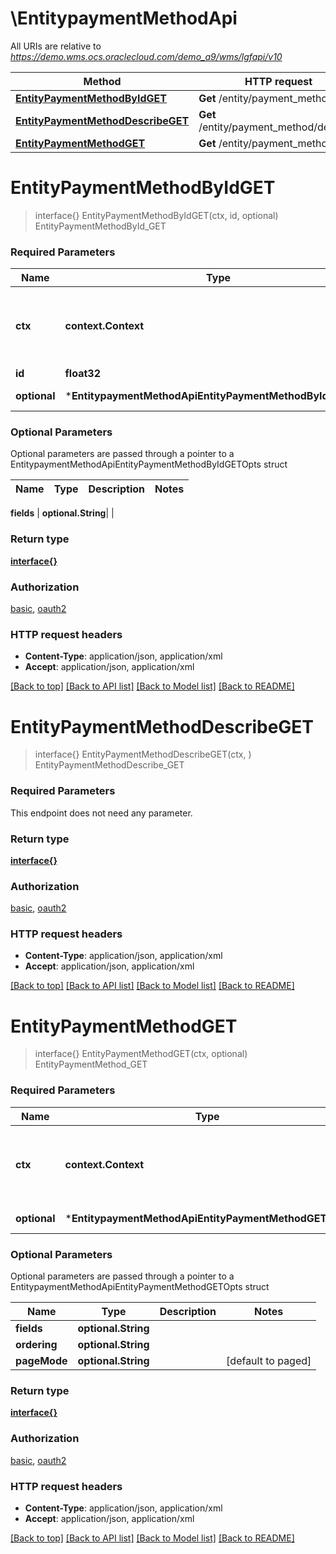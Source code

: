 # \EntitypaymentMethodApi

All URIs are relative to *https://demo.wms.ocs.oraclecloud.com/demo_a9/wms/lgfapi/v10*

Method | HTTP request | Description
------------- | ------------- | -------------
[**EntityPaymentMethodByIdGET**](EntitypaymentMethodApi.md#EntityPaymentMethodByIdGET) | **Get** /entity/payment_method/{id} | EntityPaymentMethodById_GET
[**EntityPaymentMethodDescribeGET**](EntitypaymentMethodApi.md#EntityPaymentMethodDescribeGET) | **Get** /entity/payment_method/describe | EntityPaymentMethodDescribe_GET
[**EntityPaymentMethodGET**](EntitypaymentMethodApi.md#EntityPaymentMethodGET) | **Get** /entity/payment_method | EntityPaymentMethod_GET


# **EntityPaymentMethodByIdGET**
> interface{} EntityPaymentMethodByIdGET(ctx, id, optional)
EntityPaymentMethodById_GET



### Required Parameters

Name | Type | Description  | Notes
------------- | ------------- | ------------- | -------------
 **ctx** | **context.Context** | context for authentication, logging, cancellation, deadlines, tracing, etc.
  **id** | **float32**|  | 
 **optional** | ***EntitypaymentMethodApiEntityPaymentMethodByIdGETOpts** | optional parameters | nil if no parameters

### Optional Parameters
Optional parameters are passed through a pointer to a EntitypaymentMethodApiEntityPaymentMethodByIdGETOpts struct

Name | Type | Description  | Notes
------------- | ------------- | ------------- | -------------

 **fields** | **optional.String**|  | 

### Return type

[**interface{}**](interface{}.md)

### Authorization

[basic](../README.md#basic), [oauth2](../README.md#oauth2)

### HTTP request headers

 - **Content-Type**: application/json, application/xml
 - **Accept**: application/json, application/xml

[[Back to top]](#) [[Back to API list]](../README.md#documentation-for-api-endpoints) [[Back to Model list]](../README.md#documentation-for-models) [[Back to README]](../README.md)

# **EntityPaymentMethodDescribeGET**
> interface{} EntityPaymentMethodDescribeGET(ctx, )
EntityPaymentMethodDescribe_GET



### Required Parameters
This endpoint does not need any parameter.

### Return type

[**interface{}**](interface{}.md)

### Authorization

[basic](../README.md#basic), [oauth2](../README.md#oauth2)

### HTTP request headers

 - **Content-Type**: application/json, application/xml
 - **Accept**: application/json, application/xml

[[Back to top]](#) [[Back to API list]](../README.md#documentation-for-api-endpoints) [[Back to Model list]](../README.md#documentation-for-models) [[Back to README]](../README.md)

# **EntityPaymentMethodGET**
> interface{} EntityPaymentMethodGET(ctx, optional)
EntityPaymentMethod_GET



### Required Parameters

Name | Type | Description  | Notes
------------- | ------------- | ------------- | -------------
 **ctx** | **context.Context** | context for authentication, logging, cancellation, deadlines, tracing, etc.
 **optional** | ***EntitypaymentMethodApiEntityPaymentMethodGETOpts** | optional parameters | nil if no parameters

### Optional Parameters
Optional parameters are passed through a pointer to a EntitypaymentMethodApiEntityPaymentMethodGETOpts struct

Name | Type | Description  | Notes
------------- | ------------- | ------------- | -------------
 **fields** | **optional.String**|  | 
 **ordering** | **optional.String**|  | 
 **pageMode** | **optional.String**|  | [default to paged]

### Return type

[**interface{}**](interface{}.md)

### Authorization

[basic](../README.md#basic), [oauth2](../README.md#oauth2)

### HTTP request headers

 - **Content-Type**: application/json, application/xml
 - **Accept**: application/json, application/xml

[[Back to top]](#) [[Back to API list]](../README.md#documentation-for-api-endpoints) [[Back to Model list]](../README.md#documentation-for-models) [[Back to README]](../README.md)

